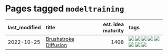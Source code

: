 # Pages tagged `modeltraining`

|last_modified|title|est. idea maturity|tags
|:---|:---|---:|:---|
|2022-10-25|[Brushstroke Diffusion](../brushstroke-diffusion.md)|1408|[![](https://img.shields.io/badge/tag-artisticstyletransfer-c979f)](../tags/artisticstyletransfer.md) [![](https://img.shields.io/badge/tag-creativity-93f011)](../tags/creativity.md) [![](https://img.shields.io/badge/tag-deepgenerativemodeling-8613e9)](../tags/deepgenerativemodeling.md) [![](https://img.shields.io/badge/tag-experimental-4072a1)](../tags/experimental.md) [![](https://img.shields.io/badge/tag-image_processing-926797)](../tags/image_processing.md) [![](https://img.shields.io/badge/tag-modeltraining-ca3dce)](../tags/modeltraining.md) [![](https://img.shields.io/badge/tag-painting-b1fd1a)](../tags/painting.md) [![](https://img.shields.io/badge/tag-wip-abf295)](../tags/wip.md)|